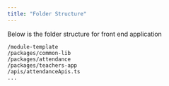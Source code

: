 ```yaml
---
title: "Folder Structure"
---
```





Below is the folder structure for front end application

```shell
/module-template
/packages/common-lib
/packages/attendance
/packages/teachers-app
/apis/attendanceApis.ts
...

```


